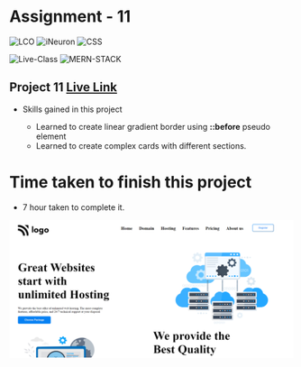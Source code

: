 # Assignment - 11

![LCO](https://img.shields.io/badge/LCO-Hitesh--Choudhary-brightgreen)  ![iNeuron](https://img.shields.io/badge/iNeuron-FullStack--JS-brightgreen)  ![CSS](https://img.shields.io/badge/HTML-CSS-orange)

![Live-Class](https://img.shields.io/badge/LIVE--CLASS-PROJECTS-yellow)  ![MERN-STACK](https://img.shields.io/badge/MERN--STACK-DEVELOPER-red)

## Project 11 [Live Link](https://vinaymaurya-project-11.netlify.app/)

- Skills gained in this project 
    
    * Learned to create linear gradient border using **::before** pseudo element
    * Learned to create complex cards with different sections.


# Time taken to finish this project

- 7 hour taken to complete it.

![Thumbnail](./thumbnail.png)